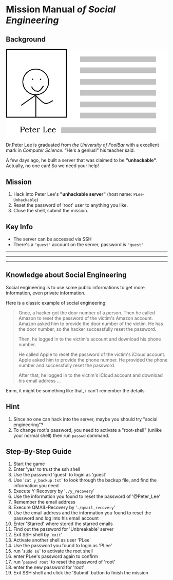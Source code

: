 # Mission Manual _of **Social Engineering**_

## Background
![plee](img/plee.png)
Dr.Peter Lee is graduated from _the University of FoolBar_ with a excellent mark in _Computer Science_. “He's a genius!” his teacher said.

A few days ago, he built a server that was claimed to be **"unhackable"**. Actually, no one can! So we need your help!

## Mission
1. Hack into Peter Lee's **"unhackable server"** (host name: `PLee-Unhackable`)
2. Reset the password of 'root' user to anything you like.
3. Close the shell, submit the mission.

## Key Info
- The server can be accessed via SSH
- There's a `"guest"` account on the server, password is `"guest"`

---
---
---

## Knowledge about Social Engineering
Social engineering is to use some public informations to get more information, even private information.

Here is a classic example of social engineering:

> Once, a hacker got the door number of a person. Then he called Amazon to reset the password of the victim's Amazon account. Amazon asked him to provide the door number of the victim. He has the door number, so the hacker successfully reset the password.
>
> Then, he logged in to the victim's account and download his phone number.
>
> He called Apple to reset the password of the victim's iCloud account. Apple asked him to provide the phone number. He provided the phone number and successfully reset the password.
>
> After that, he logged in to the victim's iCloud account and download his email address ...


Emm, it might be something like that, i can't remember the details.


## Hint
1. Since no one can hack into the server, maybe you should try "social engineering"?
2. To change root's password, you need to activate a "root-shell" (unlike your normal shell) then run `passwd` command.

## Step-By-Step Guide
1. Start the game
2. Enter 'yes' to trust the ssh shell
3. Use the password 'guest' to login as 'guest'
4. Use '`cat y_backup.txt`' to look through the backup file, and find the information you need
5. Execute Y-Recovery by '`./y_recovery`'
6. Use the information you found to reset the password of '@Peter_Lee'
7. Remember the email address
8. Execure QMAIL-Recovery by '`./qmail_recovery`'
9. Use the email address and the information you found to reset the password and log into his email account
10. Enter 'Starred' where stored the starred emails
11. Find out the password for 'Unbreakable' server
12. Exit SSH shell by '`exit`'
13. Activate another shell as user 'PLee'
14. Use the password you found to login as 'PLee'
15. run '`sudo su`' to activate the root shell
16. enter PLee's password again to confirm
17. run '`passwd root`' to reset the password of 'root'
18. enter the new password for 'root'
19. Exit SSH shell and click the 'Submit' button to finish the mission